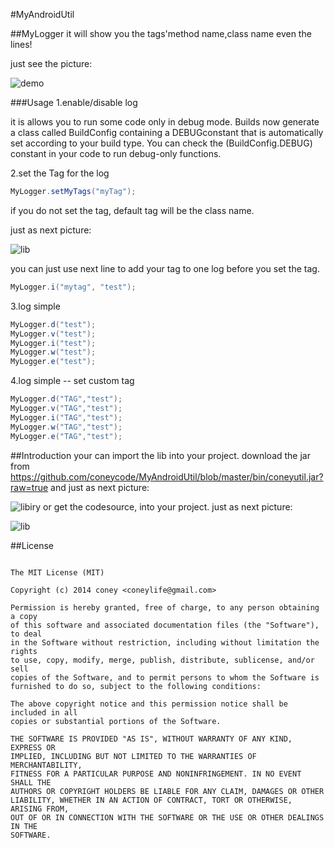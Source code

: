 #MyAndroidUtil

##MyLogger
it will show you the tags'method name,class name even the lines!

just see the picture:

![demo](http://coney.qiniudn.com/android_log_tag.png?attname=&e=1413108799&token=gJq7XMKe61C7zF73uUsV1e9QYqD3-fJSyQAAZZZr:oDRo96AUCLMngXYYtEZNoYnsI20)

###Usage
1.enable/disable log  

it is allows you to run some code only in debug mode. Builds now generate a class called BuildConfig containing a DEBUGconstant that is automatically set according to your build type. You can check the (BuildConfig.DEBUG) constant in your code to run debug-only functions.

2.set the Tag for the log  
```java
MyLogger.setMyTags("myTag");  
```
if you do not set the tag, default tag will be the class name.

just as next picture:

![lib](http://coney.qiniudn.com/android_log_tags.png?attname=&e=1413108873&token=gJq7XMKe61C7zF73uUsV1e9QYqD3-fJSyQAAZZZr:es9VNlF7KBHeMK3B1wQc0w0P6Tc)

you can just use next line  to add your tag to one log before you set the tag.
```java
MyLogger.i("mytag", "test");
```

3.log simple  
```java
MyLogger.d("test");  
MyLogger.v("test");  
MyLogger.i("test");  
MyLogger.w("test");  
MyLogger.e("test");  
```

4.log simple -- set custom tag  
```java
MyLogger.d("TAG","test");  
MyLogger.v("TAG","test");  
MyLogger.i("TAG","test");  
MyLogger.w("TAG","test");  
MyLogger.e("TAG","test");  
```

##Introduction
your can import the lib into your project.
download the jar from https://github.com/coneycode/MyAndroidUtil/blob/master/bin/coneyutil.jar?raw=true
and just as next picture:

![libiry](http://coney.qiniudn.com/android_log_libraries.png?attname=&e=1413257886&token=gJq7XMKe61C7zF73uUsV1e9QYqD3-fJSyQAAZZZr:h3bsKK3SrU7e1HjsTjkeSZkKfYs)
or get the codesource, into your project.
just as next picture:

![lib](http://coney.qiniudn.com/android_log_lib.png?attname=&e=1413257886&token=gJq7XMKe61C7zF73uUsV1e9QYqD3-fJSyQAAZZZr:ceY6gmcOvydmK4AwJZ00cBEczbI)

##License
```

The MIT License (MIT)

Copyright (c) 2014 coney <coneylife@gmail.com>

Permission is hereby granted, free of charge, to any person obtaining a copy
of this software and associated documentation files (the "Software"), to deal
in the Software without restriction, including without limitation the rights
to use, copy, modify, merge, publish, distribute, sublicense, and/or sell
copies of the Software, and to permit persons to whom the Software is
furnished to do so, subject to the following conditions:

The above copyright notice and this permission notice shall be included in all
copies or substantial portions of the Software.

THE SOFTWARE IS PROVIDED "AS IS", WITHOUT WARRANTY OF ANY KIND, EXPRESS OR
IMPLIED, INCLUDING BUT NOT LIMITED TO THE WARRANTIES OF MERCHANTABILITY,
FITNESS FOR A PARTICULAR PURPOSE AND NONINFRINGEMENT. IN NO EVENT SHALL THE
AUTHORS OR COPYRIGHT HOLDERS BE LIABLE FOR ANY CLAIM, DAMAGES OR OTHER
LIABILITY, WHETHER IN AN ACTION OF CONTRACT, TORT OR OTHERWISE, ARISING FROM,
OUT OF OR IN CONNECTION WITH THE SOFTWARE OR THE USE OR OTHER DEALINGS IN THE
SOFTWARE.
```
